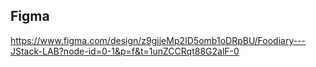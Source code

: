 ## Figma

https://www.figma.com/design/z9gjjeMp2ID5omb1oDRpBU/Foodiary---JStack-LAB?node-id=0-1&p=f&t=1unZCCRqt88G2alF-0